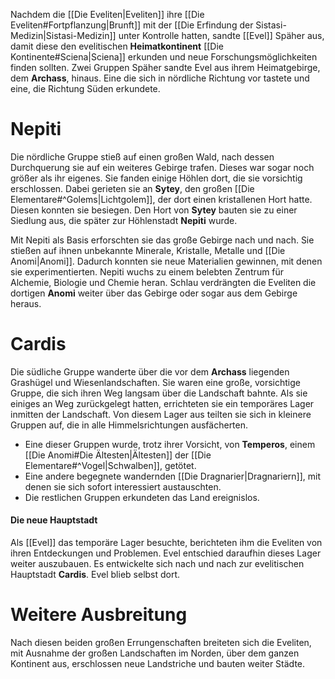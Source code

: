 Nachdem die [[Die Eveliten|Eveliten]] ihre [[Die Eveliten#Fortpflanzung|Brunft]] mit der [[Die Erfindung der Sistasi-Medizin|Sistasi-Medizin]] unter Kontrolle hatten, sandte [[Evel]] Späher aus, damit diese den evelitischen **Heimatkontinent** [[Die Kontinente#Sciena|Sciena]] erkunden und neue Forschungsmöglichkeiten finden sollten.
Zwei Gruppen Späher sandte Evel aus ihrem Heimatgebirge, dem **Archass**, hinaus. Eine die sich in nördliche Richtung vor tastete und eine, die Richtung Süden erkundete.
# Nepiti
Die nördliche Gruppe stieß auf einen großen Wald, nach dessen Durchquerung sie auf ein weiteres Gebirge trafen. Dieses war sogar noch größer als ihr eigenes. Sie fanden einige Höhlen dort, die sie vorsichtig erschlossen. Dabei gerieten sie an **Sytey**, den großen [[Die Elementare#^Golems|Lichtgolem]], der dort einen kristallenen Hort hatte. Diesen konnten sie besiegen. Den Hort von **Sytey** bauten sie zu einer Siedlung aus, die später zur Höhlenstadt **Nepiti** wurde.

Mit Nepiti als Basis erforschten sie das große Gebirge nach und nach. Sie stießen auf ihnen unbekannte Minerale, Kristalle, Metalle und [[Die Anomi|Anomi]]. Dadurch konnten sie neue Materialien gewinnen, mit denen sie experimentierten. Nepiti wuchs zu einem belebten Zentrum für Alchemie, Biologie und Chemie heran. Schlau verdrängten die Eveliten die dortigen **Anomi** weiter über das Gebirge oder sogar aus dem Gebirge heraus.
# Cardis
Die südliche Gruppe wanderte über die vor dem **Archass** liegenden Grashügel und Wiesenlandschaften. Sie waren eine große, vorsichtige Gruppe, die sich ihren Weg langsam über die Landschaft bahnte. Als sie einiges an Weg zurückgelegt hatten, errichteten sie ein
temporäres Lager inmitten der Landschaft. Von diesem Lager aus teilten sie sich in kleinere Gruppen auf, die in alle Himmelsrichtungen ausfächerten.
- Eine dieser Gruppen wurde, trotz ihrer Vorsicht, von **Temperos**, einem [[Die Anomi#Die Ältesten|Ältesten]] der [[Die Elementare#^Vogel|Schwalben]], getötet.
- Eine andere begegnete wandernden [[Die Dragnarier|Dragnariern]], mit denen sie sich sofort interessiert austauschten.
- Die restlichen Gruppen erkundeten das Land ereignislos.
#### Die neue Hauptstadt
Als [[Evel]] das temporäre Lager besuchte, berichteten ihm die Eveliten von ihren Entdeckungen und Problemen. Evel entschied daraufhin dieses Lager weiter auszubauen. Es entwickelte sich nach und nach zur evelitischen Hauptstadt **Cardis**. Evel blieb selbst dort.
# Weitere Ausbreitung
Nach diesen beiden großen Errungenschaften breiteten sich die Eveliten, mit Ausnahme der großen Landschaften im Norden, über dem ganzen Kontinent aus, erschlossen neue Landstriche und bauten weiter Städte.